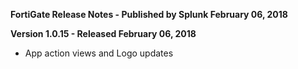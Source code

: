 **FortiGate Release Notes - Published by Splunk February 06, 2018**


**Version 1.0.15 - Released February 06, 2018**

* App action views and Logo updates
